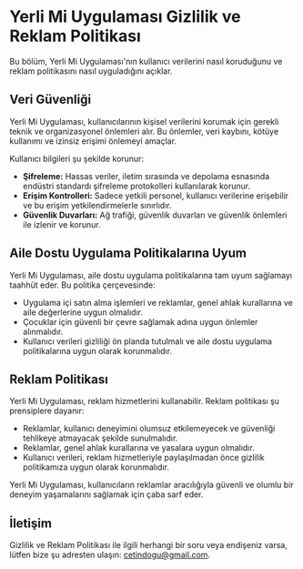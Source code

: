 # Yerli Mi Uygulaması Gizlilik ve Reklam Politikası

Bu bölüm, Yerli Mi Uygulaması'nın kullanıcı verilerini nasıl koruduğunu ve reklam politikasını nasıl uyguladığını açıklar.

## Veri Güvenliği

Yerli Mi Uygulaması, kullanıcılarının kişisel verilerini korumak için gerekli teknik ve organizasyonel önlemleri alır. Bu önlemler, veri kaybını, kötüye kullanımı ve izinsiz erişimi önlemeyi amaçlar.

Kullanıcı bilgileri şu şekilde korunur:

- **Şifreleme:** Hassas veriler, iletim sırasında ve depolama esnasında endüstri standardı şifreleme protokolleri kullanılarak korunur.
- **Erişim Kontrolleri:** Sadece yetkili personel, kullanıcı verilerine erişebilir ve bu erişim yetkilendirmelerle sınırlıdır.
- **Güvenlik Duvarları:** Ağ trafiği, güvenlik duvarları ve güvenlik önlemleri ile izlenir ve korunur.

## Aile Dostu Uygulama Politikalarına Uyum

Yerli Mi Uygulaması, aile dostu uygulama politikalarına tam uyum sağlamayı taahhüt eder. Bu politika çerçevesinde:

- Uygulama içi satın alma işlemleri ve reklamlar, genel ahlak kurallarına ve aile değerlerine uygun olmalıdır.
- Çocuklar için güvenli bir çevre sağlamak adına uygun önlemler alınmalıdır.
- Kullanıcı verileri gizliliği ön planda tutulmalı ve aile dostu uygulama politikalarına uygun olarak korunmalıdır.

## Reklam Politikası

Yerli Mi Uygulaması, reklam hizmetlerini kullanabilir. Reklam politikası şu prensiplere dayanır:

- Reklamlar, kullanıcı deneyimini olumsuz etkilemeyecek ve güvenliği tehlikeye atmayacak şekilde sunulmalıdır.
- Reklamlar, genel ahlak kurallarına ve yasalara uygun olmalıdır.
- Kullanıcı verileri, reklam hizmetleriyle paylaşılmadan önce gizlilik politikamıza uygun olarak korunmalıdır.

Yerli Mi Uygulaması, kullanıcıların reklamlar aracılığıyla güvenli ve olumlu bir deneyim yaşamalarını sağlamak için çaba sarf eder.

## İletişim

Gizlilik ve Reklam Politikası ile ilgili herhangi bir soru veya endişeniz varsa, lütfen bize şu adresten ulaşın: [cetindogu@gmail.com](mailto:cetindogu@gmail.com).
